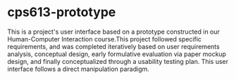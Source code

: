 cps613-prototype
================

This is a project's user interface based on a prototype constructed in our Human-Computer Interaction course.This project followed specific requirements, and was completed iteratively based on user requirements analysis, conceptual design, early formulative evaluation via paper mockup design, and finally conceptualized through a usability testing plan.  This user interface follows a direct manipulation paradigm. 
